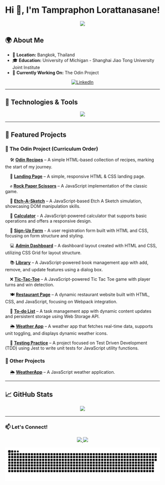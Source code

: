 # Hi 👋, I'm Tampraphon Lorattanasane!  

<p align="center">
  <img src="https://readme-typing-svg.herokuapp.com?font=Fira+Code&size=22&duration=2500&pause=1000&color=F70000&center=true&vCenter=true&width=500&lines=Software+Developer;Enthusiastic+Learner;Tech+Explorer" />
</p>

## 🌍 About Me  

- 📍 **Location:** Bangkok, Thailand  
- 🎓 **Education:** University of Michigan - Shanghai Jiao Tong University Joint Institute  
- 🚀 **Currently Working On:** The Odin Project  

<p align="center">
  <a href="https://www.linkedin.com/in/tampraphon-lorattanasane">
    <img src="https://upload.wikimedia.org/wikipedia/commons/c/ca/LinkedIn_logo_initials.png" width="50" alt="LinkedIn" />
  </a>
</p>

---

## 🔧 Technologies & Tools  

<p align="center">
  <img src="https://skillicons.dev/icons?i=webpack,jest,js,html,css,cpp,c,matlab,git,github,vscode,linux,arduino,latex" />
</p>

---

## 📌 Featured Projects  

### 🌟 The Odin Project (Curriculum Order)

&nbsp;&nbsp;&nbsp;&nbsp;🛠 **[Odin Recipes](https://github.com/kyusuku/odin-recipes)** – A simple HTML-based collection of recipes, marking the start of my journey.  

&nbsp;&nbsp;&nbsp;&nbsp;📄 **[Landing Page](https://github.com/kyusuku/landing-page)** – A simple, responsive HTML & CSS landing page.  

&nbsp;&nbsp;&nbsp;&nbsp;✊ **[Rock Paper Scissors](https://github.com/kyusuku/rock-paper-scissors)** – A JavaScript implementation of the classic game.  

&nbsp;&nbsp;&nbsp;&nbsp;🎨 **[Etch-A-Sketch](https://github.com/kyusuku/etch-a-sketch)** – A JavaScript-based Etch A Sketch simulation, showcasing DOM manipulation skills.

&nbsp;&nbsp;&nbsp;&nbsp;🧮 **[Calculator](https://github.com/kyusuku/calculator)** - A JavaScript-powered calculator that supports basic operations and offers a responsive design.

&nbsp;&nbsp;&nbsp;&nbsp;📝 **[Sign-Up Form](https://github.com/kyusuku/sign-up-form)** - A user registration form built with HTML and CSS, focusing on form structure and styling.

&nbsp;&nbsp;&nbsp;&nbsp;💻 **[Admin Dashboard](https://github.com/kyusuku/admin-dashboard)** – A dashboard layout created with HTML and CSS, utilizing CSS Grid for layout structure.

&nbsp;&nbsp;&nbsp;&nbsp;📚 **[Library](https://github.com/kyusuku/library)** – A JavaScript-powered book management app with add, remove, and update features using a dialog box.

&nbsp;&nbsp;&nbsp;&nbsp;❌ **[Tic-Tac-Toe](https://github.com/kyusuku/tic-tac-toe)** – A JavaScript-powered Tic Tac Toe game with player turns and win detection.

&nbsp;&nbsp;&nbsp;&nbsp;🍽️ **[Restaurant Page](https://github.com/kyusuku/restaurant-page)** – A dynamic restaurant website built with HTML, CSS, and JavaScript, focusing on Webpack integration.

&nbsp;&nbsp;&nbsp;&nbsp;📝 **[To-do List](https://github.com/kyusuku/to-do-list)** – A task management app with dynamic content updates and persistent storage using Web Storage API.

&nbsp;&nbsp;&nbsp;&nbsp;🌦 **[Weather App](https://github.com/kyusuku/weather-app)** – A weather app that fetches real-time data, supports unit toggling, and displays dynamic weather icons.

&nbsp;&nbsp;&nbsp;&nbsp;🧪 **[Testing Practice](https://github.com/kyusuku/testing-practice)** – A project focused on Test Driven Development (TDD) using Jest to write unit tests for JavaScript utility functions.

### 🚀 Other Projects  

&nbsp;&nbsp;&nbsp;&nbsp;🌦 **[WeatherApp](https://github.com/kyusuku/WeatherApp)** – A JavaScript weather application.  

---

## 📈 GitHub Stats  

<p align="center">
  <img src="https://github-readme-stats.vercel.app/api?username=kyusuku&show_icons=true&theme=radical" height="150" />
</p>

---

### 📫 Let's Connect!  
<p align="center">
  <a href="mailto:t.lorattanasane@gmail.com">
    <img src="https://img.shields.io/badge/Email-D14836?style=for-the-badge&logo=gmail&logoColor=white" />
  </a>
  <a href="https://www.linkedin.com/in/tampraphon-lorattanasane">
    <img src="https://img.shields.io/badge/LinkedIn-0077B5?style=for-the-badge&logo=linkedin&logoColor=white" />
  </a>
</p>

![snake gif](https://github.com/kyusuku/kyusuku/blob/output/github-snake-dark.svg)
